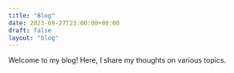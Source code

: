```yaml
---
title: "Blog"
date: 2023-09-27T23:00:00+00:00
draft: false
layout: "blog"
---
```


Welcome to my blog! Here, I share my thoughts on various topics.
